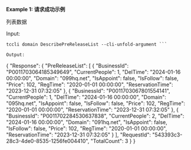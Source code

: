 **Example 1: 请求成功示例**

列表数据

Input: 

```
tccli domain DescribePreReleaseList --cli-unfold-argument ```

Output: 
```
{
    "Response": {
        "PreReleaseList": [
            {
                "BusinessId": "P0011703064185349649",
                "CurrentPeople": 1,
                "DelTime": "2024-01-16 00:00:00",
                "Domain": "099hq.net",
                "IsAppoint": false,
                "IsFollow": false,
                "Price": 102,
                "RegTime": "2020-01-01 00:00:00",
                "ReservationTime": "2023-12-31 07:32:05"
            },
            {
                "BusinessId": "P0011703067801554141",
                "CurrentPeople": 1,
                "DelTime": "2024-01-16 00:00:00",
                "Domain": "095hq.net",
                "IsAppoint": false,
                "IsFollow": false,
                "Price": 102,
                "RegTime": "2020-01-01 00:00:00",
                "ReservationTime": "2023-12-31 07:32:05"
            },
            {
                "BusinessId": "P0011702284530637838",
                "CurrentPeople": 2,
                "DelTime": "2024-01-16 00:00:00",
                "Domain": "091hq.net",
                "IsAppoint": false,
                "IsFollow": false,
                "Price": 102,
                "RegTime": "2020-01-01 00:00:00",
                "ReservationTime": "2023-12-31 07:32:05"
            }
        ],
        "RequestId": "543393c3-28c3-4de0-8535-1256fe004410",
        "TotalCount": 3
    }
}
```

